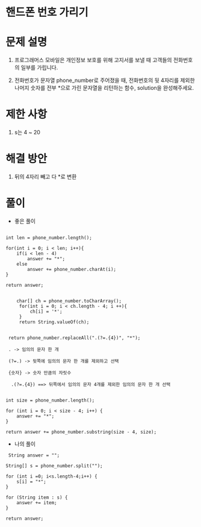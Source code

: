 # 핸드폰 번호 가리기

# 문제 설명

1. 프로그래머스 모바일은 개인정보 보호를 위해 고지서를 보낼 때 고객들의 전화번호의 일부를 가립니다.

2. 전화번호가 문자열 phone_number로 주어졌을 때, 전화번호의 뒷 4자리를 제외한 나머지 숫자를 전부 *으로 가린 문자열을 리턴하는 함수, solution을 완성해주세요.

# 제한 사항

1. s는 4 ~ 20

# 해결 방안

1. 뒤의 4자리 빼고 다 *로 변환

# 풀이

- 좋은 풀이

```

int len = phone_number.length();

for(int i = 0; i < len; i++){
    if(i < len - 4)
        answer += "*";
    else
        answer += phone_number.charAt(i);
}

return answer;

```

```

    char[] ch = phone_number.toCharArray();
     for(int i = 0; i < ch.length - 4; i ++){
         ch[i] = '*';
     }
     return String.valueOf(ch);

```

```

 return phone_number.replaceAll(".(?=.{4})", "*");

 . -> 임의의 문자 한 개 
 
 (?=.) -> 뒷쪽에 임의의 문자 한 개를 제외하고 선택
 
 {숫자} -> 숫자 만큼의 자릿수 
 
  .(?=.{4}) ==> 뒤쪽에서 임의의 문자 4개를 제외한 임의의 문자 한 개 선택

```

```

int size = phone_number.length();

for (int i = 0; i < size - 4; i++) {
    answer += "*";
}

return answer += phone_number.substring(size - 4, size);

```


- 나의 풀이

```
 String answer = "";
        
String[] s = phone_number.split("");

for (int i =0; i<s.length-4;i++) {
    s[i] = "*";
}

for (String item : s) {
    answer += item;
}

return answer;
```
